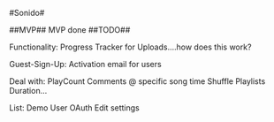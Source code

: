   #Sonido#

##MVP##
MVP done
##TODO##

Functionality:
Progress Tracker for Uploads....how does this work?

Guest-Sign-Up:
Activation email for users


Deal with:
PlayCount
Comments @ specific song time
Shuffle Playlists
Duration...


List:
Demo User
OAuth
Edit settings
